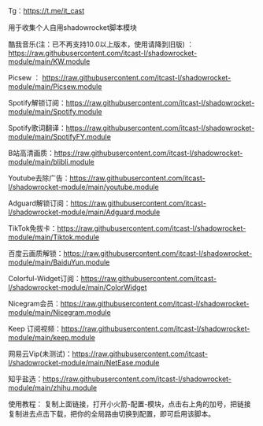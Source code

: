 
Tg：https://t.me/it_cast

用于收集个人自用shadowrocket脚本模块
 
酷我音乐(注：已不再支持10.0以上版本，使用请降到旧版) ： https://raw.githubusercontent.com/itcast-l/shadowrocket-module/main/KW.module

Picsew ：  https://raw.githubusercontent.com/itcast-l/shadowrocket-module/main/Picsew.module

Spotify解锁订阅：https://raw.githubusercontent.com/itcast-l/shadowrocket-module/main/Spotify.module

Spotify歌词翻译：https://raw.githubusercontent.com/itcast-l/shadowrocket-module/main/SpotifyFY.module

B站高清画质：https://raw.githubusercontent.com/itcast-l/shadowrocket-module/main/blibli.module

Youtube去除广告：https://raw.githubusercontent.com/itcast-l/shadowrocket-module/main/youtube.module

Adguard解锁订阅：https://raw.githubusercontent.com/itcast-l/shadowrocket-module/main/Adguard.module

TikTok免拔卡：https://raw.githubusercontent.com/itcast-l/shadowrocket-module/main/Tiktok.module

百度云画质解锁：https://raw.githubusercontent.com/itcast-l/shadowrocket-module/main/BaiduYun.module

Colorful-Widget订阅：https://raw.githubusercontent.com/itcast-l/shadowrocket-module/main/ColorWidget

Nicegram会员：https://raw.githubusercontent.com/itcast-l/shadowrocket-module/main/Nicegram.module

Keep 订阅视频：https://raw.githubusercontent.com/itcast-l/shadowrocket-module/main/keep.module

网易云Vip(未测试)：https://raw.githubusercontent.com/itcast-l/shadowrocket-module/main/NetEase.module

知乎盐选：https://raw.githubusercontent.com/itcast-l/shadowrocket-module/main/zhihu.module

使用教程：
 复制上面链接，打开小火箭-配置-模块，点击右上角的加号，把链接复制进去点击下载，把你的全局路由切换到配置，即可启用该脚本。

